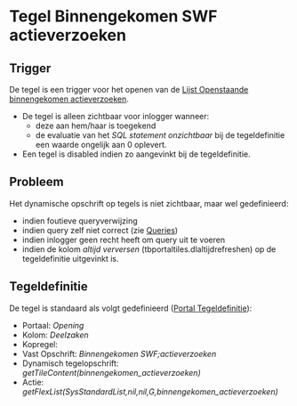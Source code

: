 # Tegel Binnengekomen SWF actieverzoeken

## Trigger

De tegel is een trigger voor het openen van de [Lijst Openstaande binnengekomen actieverzoeken](/probleemoplossing/portalen_en_moduleschermen/openingsportaal/tegel_binnengekomen_swf_actieverzoeken/lijst_openstaande_binnengekomen_actieverzoeken.md).

  - De tegel is alleen zichtbaar voor inlogger wanneer:
    - deze aan hem/haar is toegekend
    - de evaluatie van het *SQL statement onzichtbaar* bij de tegeldefinitie een waarde ongelijk aan 0 oplevert.
  - Een tegel is disabled indien zo aangevinkt bij de tegeldefinitie.

## Probleem

Het dynamische opschrift op tegels is niet zichtbaar, maar wel gedefinieerd:

  - indien foutieve queryverwijzing
  - indien query zelf niet correct (zie [Queries](/instellen_inrichten/queries.md))
  - indien inlogger geen recht heeft om query uit te voeren
  - indien de kolom *altijd verversen* (tbportaltiles.dlaltijdrefreshen) op de tegeldefinitie uitgevinkt is.

## Tegeldefinitie

De tegel is standaard als volgt gedefinieerd ([Portal Tegeldefinitie](/instellen_inrichten/portaldefinitie/portal_tegel.md)):

  - Portaal: *Opening*
  - Kolom: *Deelzaken*
  - Kopregel:
  - Vast Opschrift: *Binnengekomen SWF;actieverzoeken*
  - Dynamisch tegelopschrift: *getTileContent(binnengekomen_actieverzoeken)*
  - Actie: *getFlexList(SysStandardList,nil,nil,G,binnengekomen_actieverzoeken)*

